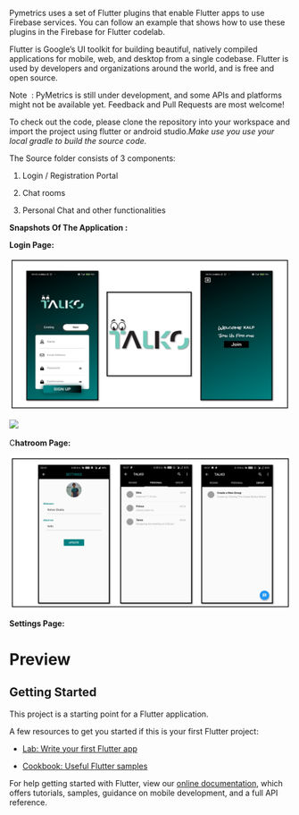 Pymetrics uses a set of ​Flutter plugins​ that enable Flutter apps to use Firebase​
services. You can follow an example that shows how to use these plugins in the
​Firebase for Flutter​ codelab.

Flutter​ is Google’s UI toolkit for building beautiful, natively compiled
applications for mobile, web, and desktop from a single codebase. Flutter is
used by developers and organizations around the world, and is free and open
source.

Note ​ : PyMetrics is still under development, and some APIs and platforms might
not be available yet. ​Feedback​ and ​Pull Requests​ are most welcome!

To check out the code, please clone the repository into your workspace and
import the project using flutter or android studio. *​Make use you use your local
gradle to build the source code.*

The Source folder consists of 3 components:

1.  Login / Registration Portal

2.  Chat rooms

3.  Personal Chat and other functionalities

**Snapshots Of The Application :**

**Login Page:**

![](readme_assets/login.png)

![](readme_assests/chatroom.png)

C**hatroom Page:**

![](readme_assets/settings.png)

**Settings Page:**

Preview
=======

Getting Started
---------------

This project is a starting point for a Flutter application.

A few resources to get you started if this is your first Flutter project:

-   [Lab: Write your first Flutter
    app](https://flutter.dev/docs/get-started/codelab)

-   [Cookbook: Useful Flutter samples](https://flutter.dev/docs/cookbook)

For help getting started with Flutter, view our [online
documentation](https://flutter.dev/docs), which offers tutorials, samples,
guidance on mobile development, and a full API reference.
